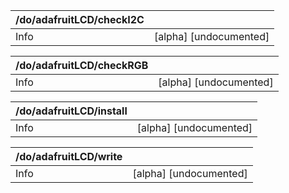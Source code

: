 | /do/adafruitLCD/checkI2C   |                        |
|:---------------------------|:-----------------------|
| Info                       | [alpha] [undocumented] |

| /do/adafruitLCD/checkRGB   |                        |
|:---------------------------|:-----------------------|
| Info                       | [alpha] [undocumented] |

| /do/adafruitLCD/install   |                        |
|:--------------------------|:-----------------------|
| Info                      | [alpha] [undocumented] |

| /do/adafruitLCD/write   |                        |
|:------------------------|:-----------------------|
| Info                    | [alpha] [undocumented] |

